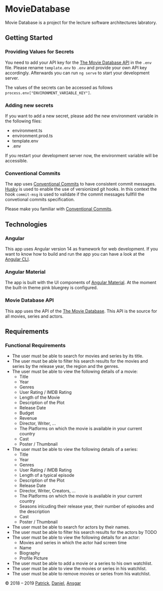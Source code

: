 # MovieDatabase

Movie Database is a project for the lecture software architectures labratory.

## Getting Started

### Providing Values for Secrets

You need to add your API key for the [The Movie Database API](https://www.themoviedb.org/?language=de) in the ``.env`` file.
Please rename ``template.env`` to ``.env`` and provide your own API key accordingly.
Afterwards you can run ``ng serve`` to start your development server.

The values of the secrets can be accessed as follows ``process.env["ENVIRONMENT_VARIABLE_KEY"]``.

### Adding new secrets

If you want to add a new secret, please add the new environment variable in the following files:

* environment.ts
* environment.prod.ts
* template.env
* .env

If you restart your development server now, the environment variable will be accessible.

### Conventional Commits

The app uses [Conventional Commits](https://www.conventionalcommits.org/en/v1.0.0/) to have consistent commit messages.
[Husky](https://typicode.github.io/husky/#/) is used to enable the use of versionized git hooks. In this context the hook ``commit-msg`` is used to validate if the commit messages fullfill the convetional commits specification.

Please make you familiar with [Conventional Commits](https://www.conventionalcommits.org/en/v1.0.0/).

## Technologies

### Angular

This app uses Angular version 14 as framework for web development.
If you want to know how to build and run the app you can have a look at the [Angular CLI](https://angular.io/cli).

### Angular Material

The app is built with the UI components of [Angular Material](https://material.angular.io/).
At the moment the built-in theme pink bluegrey is configured.

### Movie Database API

This app uses the API of the [The Movie Database](https://www.themoviedb.org/?language=de). This API is the source for all movies, series and actors.

## Requirements

### Functional Requirements

* The user must be able to search for movies and series by its title.
* The user must be able to filter his search results for the movies and series by the release year, the region and the genres.
* The user must be able to view the following details of a movie:
  * Title
  * Year
  * Genres
  * User Rating / IMDB Rating
  * Length of the Movie
  * Description of the Plot
  * Release Date
  * Budget
  * Revenue
  * Director, Writer, ...
  * The Platforms on which the movie is available in your current country
  * Cast
  * Poster / Thumbnail
* The user must be able to view the following details of a series:
  * Title
  * Year
  * Genres
  * User Rating / IMDB Rating
  * Length of a typical episode
  * Description of the Plot
  * Release Date
  * Director, Writer, Creators, ...
  * The Platforms on which the movie is available in your current country
  * Seasons inlcuding their release year, their number of episodes and the description
  * Cast
  * Poster / Thumbnail
* The user must be able to search for actors by their names.
* The user must be able to filter his search results for the actors by TODO
* The user must be able to view the following details for an actor:
  * Movies and series in which the actor had screen time
  * Name
  * Biography
  * Profile Picture
* The user must be able to add a movie or a series to his own watchlist.
* The user must be able to view the movies or series in his watchlist.
* The user must be able to remove movies or series from his watchlist.

© 2018 – 2019 [Patrick](https://github.com/patdujmo), [Daniel](https://github.com/linxside), [Ansgar](https://github.com/AnsgarLichter)
